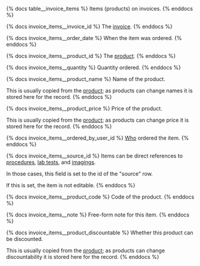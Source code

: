 {% docs table__invoice_items %}
Items (products) on invoices.
{% enddocs %}

{% docs invoice_items__invoice_id %}
The [invoice](#!/source/source.tamanu.tamanu.invoices).
{% enddocs %}

{% docs invoice_items__order_date %}
When the item was ordered.
{% enddocs %}

{% docs invoice_items__product_id %}
The [product](#!/source/source.tamanu.tamanu.invoice_products).
{% enddocs %}

{% docs invoice_items__quantity %}
Quantity ordered.
{% enddocs %}

{% docs invoice_items__product_name %}
Name of the product.

This is usually copied from the [product](#!/source/source.tamanu.tamanu.invoice_products); as
products can change names it is stored here for the record.
{% enddocs %}

{% docs invoice_items__product_price %}
Price of the product.

This is usually copied from the [product](#!/source/source.tamanu.tamanu.invoice_products); as
products can change price it is stored here for the record.
{% enddocs %}

{% docs invoice_items__ordered_by_user_id %}
[Who](#!/source/source.tamanu.tamanu.users) ordered the item.
{% enddocs %}

{% docs invoice_items__source_id %}
Items can be direct references to [procedures](#!/source/source.tamanu.tamanu.procedures),
[lab tests](#!/source/source.tamanu.tamanu.lab_tests), and
[imagings](#!/source/source.tamanu.tamanu.imaging_requests).

In those cases, this field is set to the id of the "source" row.

If this is set, the item is not editable.
{% enddocs %}

{% docs invoice_items__product_code %}
Code of the product.
{% enddocs %}

{% docs invoice_items__note %}
Free-form note for this item.
{% enddocs %}

{% docs invoice_items__product_discountable %}
Whether this product can be discounted.

This is usually copied from the [product](#!/source/source.tamanu.tamanu.invoice_products); as
products can change discountability it is stored here for the record.
{% enddocs %}

